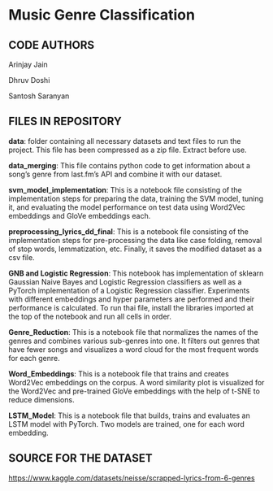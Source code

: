 # Music Genre Classification

## CODE AUTHORS
Arinjay Jain

Dhruv Doshi

Santosh Saranyan

## FILES IN REPOSITORY
**data**: folder containing all necessary datasets and text files to run the project. This file has been compressed as a zip file. Extract before use.

**data_merging**: This file contains python code to get information about a song’s genre from last.fm’s API and combine it with our dataset.

**svm_model_implementation**: This is a notebook file consisting of the implementation steps for preparing the data, training the SVM model, tuning it, and evaluating the model performance on test data using Word2Vec embeddings and GloVe embeddings each.

**preprocessing_lyrics_dd_final**: This is a notebook file consisting of the implementation steps for pre-processing the data like case folding, removal of stop words, lemmatization, etc. Finally, it saves the modified dataset as a csv file.

**GNB and Logistic Regression**: This notebook has implementation of sklearn Gaussian Naive Bayes and Logistic Regression classifiers as well as a PyTorch implementation of a Logistic Regression classifier. Experiments with different embeddings and hyper parameters are performed and their performance is calculated. To run thai file, install the libraries imported at the top of the notebook and run all cells in order.

**Genre_Reduction**: This is a notebook file that normalizes the names of the genres and combines various sub-genres into one. It filters out genres that have fewer songs and visualizes a word cloud for the most frequent words for each genre.

**Word_Embeddings**: This is a notebook file that trains and creates Word2Vec embeddings on the corpus. A word similarity plot is visualized for the Word2Vec and pre-trained GloVe embeddings with the help of t-SNE to reduce dimensions.

**LSTM_Model**: This is a notebook file that builds, trains and evaluates an LSTM model with PyTorch. Two models are trained, one for each word embedding.

## SOURCE FOR THE DATASET
https://www.kaggle.com/datasets/neisse/scrapped-lyrics-from-6-genres 
